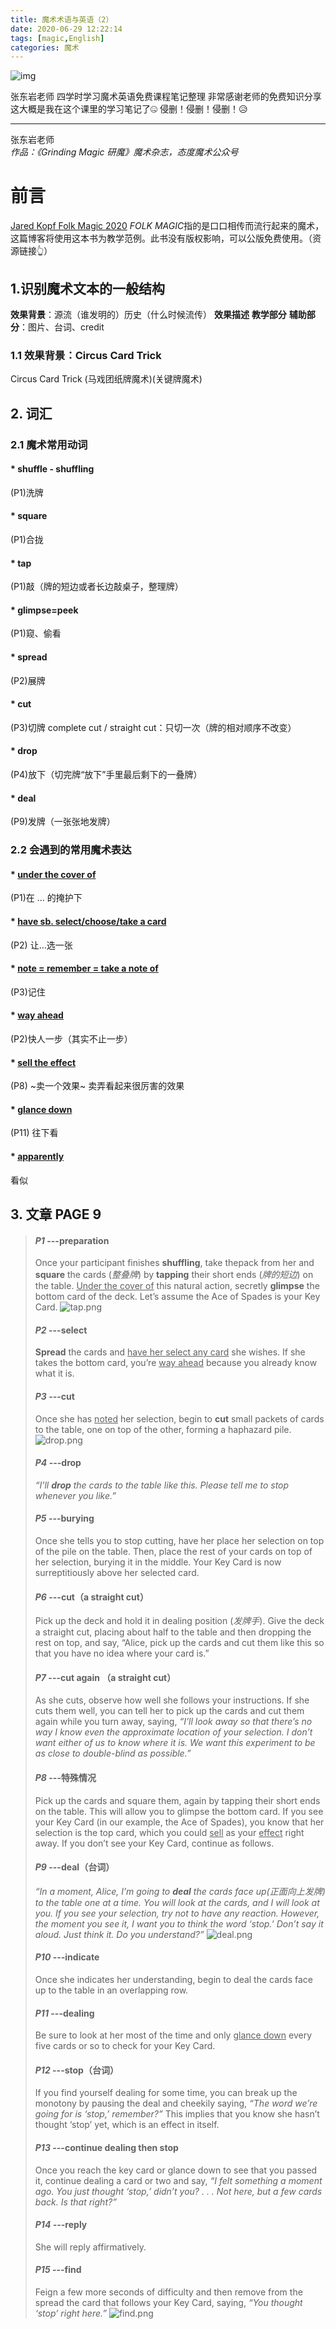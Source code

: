 ```yaml
---
title: 魔术术语与英语（2）
date: 2020-06-29 12:22:14
tags: [magic,English]
categories: 魔术
---
```

![img](https://cdn.jsdelivr.net/gh/ZHEGExyy/front/folk%20magic.png)

张东岩老师 四学时学习魔术英语免费课程笔记整理
非常感谢老师的免费知识分享
这大概是我在这个课里的学习笔记了🤐
侵删！侵删！侵删！😥
<!--more-->
---
张东岩老师  
*作品：《Grinding Magic 研魔》魔术杂志，态度魔术公众号*
# 前言
[Jared Kopf Folk Magic 2020](https://cdn.jsdelivr.net/gh/ZHEGExyy/front/Jared%20Kopf%20Folk%20Magic%202020.pdf "Jared Kopf Folk Magic 2020")
*FOLK MAGIC*指的是口口相传而流行起来的魔术，这篇博客将使用这本书为教学范例。此书没有版权影响，可以公版免费使用。（资源链接👆）
## 1.识别魔术文本的一般结构
**效果背景**：源流（谁发明的）历史（什么时候流传）
**效果描述**
**教学部分**
**辅助部分**：图片、台词、credit
### 1.1 效果背景：Circus Card Trick
Circus Card Trick (马戏团纸牌魔术)(关键牌魔术)

## 2. 词汇
### 2.1 魔术常用动词
#### * **shuffle - shuffling**
(P1)洗牌
#### * **square**
(P1)合拢
#### * **tap**
(P1)敲（牌的短边或者长边敲桌子，整理牌）
#### * **glimpse=peek**
(P1)窥、偷看
#### * **spread**
(P2)展牌
#### * **cut**
(P3)切牌     complete cut / straight cut：只切一次（牌的相对顺序不改变）
#### * **drop**
(P4)放下（切完牌“放下”手里最后剩下的一叠牌）
#### * **deal**
(P9)发牌（一张张地发牌）



### 2.2 会遇到的常用魔术表达
#### * <u>under the cover of</u> 
(P1)在 … 的掩护下
#### * <u>have sb. select/choose/take a card</u> 
(P2) 让…选一张
#### * <u>note = remember = take a note of</u> 
(P3)记住
#### * <u>way ahead</u> 
(P2)快人一步（其实不止一步）
#### * <u>sell the effect</u> 
(P8) ~卖一个效果~ 卖弄看起来很厉害的效果
#### * <u>glance down</u> 
(P11) 往下看
#### * <u>apparently</u> 
 看似

## 3. 文章 PAGE 9

>#### *P1* ---preparation
>Once your participant finishes **shuffling**, take thepack from her and **square** the cards (*整叠牌*) by **tapping** their short ends (*牌的短边*) on the table. <u>Under the cover of</u> this natural action, secretly **glimpse** the bottom card of the deck. Let’s assume the Ace of Spades is your Key Card.
![tap.png](https://i.loli.net/2020/07/04/DvHFaBknoJGWEwO.png)
>#### *P2* ---select
>**Spread** the cards and <u>have her select any card</u> she wishes. If she takes the bottom card, you’re <u>way ahead</u> because you already know what it is.
>#### *P3* ---cut
>Once she has <u>noted</u> her selection, begin to **cut** small packets of cards to the table, one on top of the other, forming a haphazard pile.
![drop.png](https://i.loli.net/2020/07/04/b43VSozcKpTdRCj.png)
>#### *P4* ---drop
>*“I’ll **drop** the cards to the table like this. Please tell me to stop whenever you like.”*
>#### *P5* ---burying
>Once she tells you to stop cutting, have her place her selection on top of the pile on the table. Then, place the rest of your cards on top of her selection, burying it in the middle. Your Key Card is now surreptitiously above her selected card.
>#### *P6* ---cut（a straight cut）
>Pick up the deck and hold it in dealing position (*发牌手*). Give the deck a straight cut, placing about half to the table and then dropping the rest on top, and say, “Alice, pick up the cards and cut them like this so that you have no idea where your card is.”
>#### *P7* ---cut again （a straight cut）
>As she cuts, observe how well she follows your instructions. If she cuts them well, you can tell her to pick up the cards and cut them again while you turn away, saying, *“I’ll look away so that there’s no way I know even the approximate location of your selection. I don’t want either of us to know where it is. We want this experiment to be as close to double-blind as possible.”*
>#### *P8* ---特殊情况
>Pick up the cards and square them, again by tapping their short ends on the table. This will allow you to glimpse the bottom card. If you see your Key Card (in our example, the Ace of Spades), you know that her selection is the top card, which you could <u>sell</u> as your <u>effect</u> right away. If you don’t see your Key Card, continue as follows.
>#### *P9* ---deal（台词）
>*“In a moment, Alice, I’m going to ***deal*** the cards face up(正面向上发牌) to the table one at a time. You will look at the cards, and I will look at you. If you see your selection, try not to have any reaction. However, the moment you see it, I want you to think the word ‘stop.’ Don’t say it aloud. Just think it. Do you understand?”*
![deal.png](https://i.loli.net/2020/07/05/4GxpBu9iStAqoW1.png)
>#### *P10* ---indicate
>Once she indicates her understanding, begin to deal the cards face up to the table in an overlapping row.
>#### *P11* ---dealing
>Be sure to look at her most of the time and only <u>glance down</u> every five cards or so to check for your Key Card.
>#### *P12* ---stop（台词）
>If you find yourself dealing for some time, you can break up the monotony by pausing the deal and cheekily saying, *“The word we’re going for is ‘stop,’ remember?”* This implies that you know she hasn’t thought ‘stop’ yet, which is an effect in itself.
>#### *P13* ---continue dealing then stop
>Once you reach the key card or glance down to see that you passed it, continue dealing a card or two and say, *“I felt something a moment ago. You just thought ‘stop,’ didn’t you? . . . Not here, but a few cards back. Is that right?”*
>#### *P14* ---reply
>She will reply affirmatively.
>#### *P15* ---find
>Feign a few more seconds of difficulty and then remove from the spread the card that follows your Key Card, saying, *“You thought ‘stop’ right here.”*
![find.png](https://i.loli.net/2020/07/05/6iExNR2Fzm1BDeP.png)